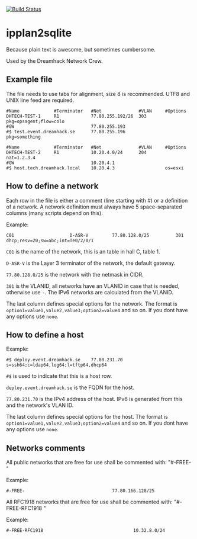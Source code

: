 [![Build Status](https://travis-ci.org/nlindblad/ipplan2sqlite.svg)](https://travis-ci.org/nlindblad/ipplan2sqlite)

ipplan2sqlite
=============

Because plain text is awesome, but sometimes cumbersome.

Used by the Dreamhack Network Crew.

## Example file

The file needs to use tabs for alignment, size 8 is recommended. UTF8 and UNIX line feed are required.

    #Name             #Terminator   #Net              #VLAN     #Options
    DHTECH-TEST-1     R1            77.80.255.192/26  303       pkg=opsagent;flow=colo
    #GW                             77.80.255.193
    #$ test.event.dreamhack.se      77.80.255.196               pkg=something
   
    #Name             #Terminator   #Net              #VLAN     #Options
    DHTECH-TEST-2     R1            10.20.4.0/24      204       nat=1.2.3.4
    #GW                             10.20.4.1
    #$ host.tech.dreamhack.local    10.20.4.3                   os=esxi

## How to define a network

Each row in the file is either a comment (line starting with #) or a definition of a network. A network definition must always have 5 space-separated columns (many scripts depend on this).

Example:

    C01                     D-ASR-V         77.80.128.0/25          301             dhcp;resv=20;sw=abc;int=Te0/2/0/1

`C01` is the name of the network, this is an table in hall C, table 1.

`D-ASR-V` is the Layer 3 terminator of the network, the default gateway.

`77.80.128.0/25` is the network with the netmask in CIDR.

`301` is the VLANID, all networks have an VLANID in case that is needed, otherwise use `-`. The IPv6 networks are calculated from the VLANID.

The last column defines special options for the network. The format is `option1=value1,value2,value3;option2=value4` and so on.
If you dont have any options use `none`.

## How to define a host

Example:

    #$ deploy.event.dreamhack.se    77.80.231.70    s=ssh64;c=ldap64,log64;l=tftp64,dhcp64

`#$` is used to indicate that this is a host row.

`deploy.event.dreamhack.se` is the FQDN for the host.

`77.80.231.70` is the IPv4 address of the host. IPv6 is generated from this and the network's VLAN ID.

The last column defines special options for the host. The format is `option1=value1,value2,value3;option2=value4` and so on.
If you dont have any options use `none`.

## Networks comments

All public networks that are free for use shall be commented with: "#-FREE- <network>"

Example:

    #-FREE-                                 77.80.166.128/25

All RFC1918 networks that are free for use shall be commented with: "#-FREE-RFC1918 <network>"

Example:

    #-FREE-RFC1918                                  10.32.8.0/24

